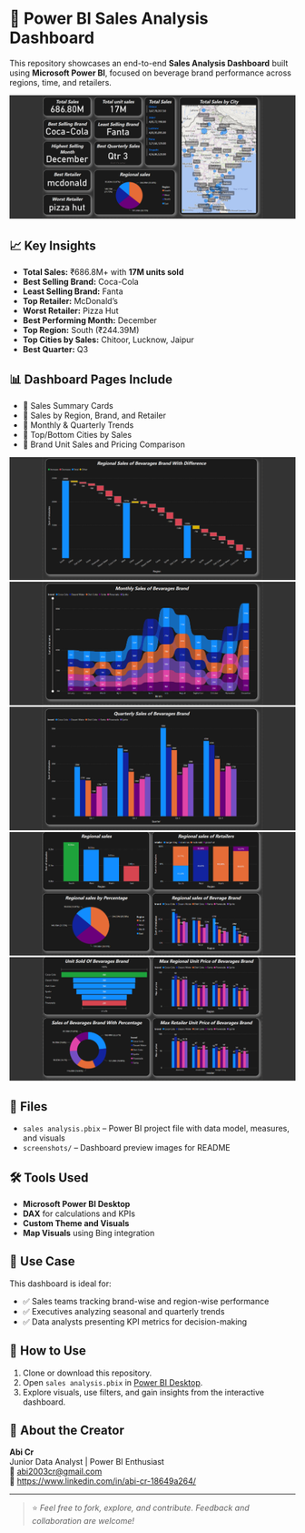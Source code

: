 # 🧃 Power BI Sales Analysis Dashboard

This repository showcases an end-to-end **Sales Analysis Dashboard** built using **Microsoft Power BI**, focused on beverage brand performance across regions, time, and retailers.

![Sales Summary](Screenshot%20(9).png)

## 📈 Key Insights

- **Total Sales:** ₹686.8M+ with **17M units sold**
- **Best Selling Brand:** Coca-Cola
- **Least Selling Brand:** Fanta
- **Top Retailer:** McDonald’s  
- **Worst Retailer:** Pizza Hut  
- **Best Performing Month:** December  
- **Top Region:** South (₹244.39M)
- **Top Cities by Sales:** Chitoor, Lucknow, Jaipur  
- **Best Quarter:** Q3

## 📊 Dashboard Pages Include

- 🔹 Sales Summary Cards  
- 🔹 Sales by Region, Brand, and Retailer  
- 🔹 Monthly & Quarterly Trends  
- 🔹 Top/Bottom Cities by Sales  
- 🔹 Brand Unit Sales and Pricing Comparison  

![Waterfall Analysis](Screenshot%20(10).png)
![Monthly Sales Trends](Screenshot%20(11).png)
![Quarterly Sales](Screenshot%20(12).png)
![Regional Sales Overview](Screenshot%20(13).png)
![Brand & Retailer Breakdown](Screenshot%20(14).png)

## 📁 Files

- `sales analysis.pbix` – Power BI project file with data model, measures, and visuals
- `screenshots/` – Dashboard preview images for README

## 🛠 Tools Used

- **Microsoft Power BI Desktop**
- **DAX** for calculations and KPIs
- **Custom Theme and Visuals**
- **Map Visuals** using Bing integration

## 💼 Use Case

This dashboard is ideal for:

- ✅ Sales teams tracking brand-wise and region-wise performance  
- ✅ Executives analyzing seasonal and quarterly trends  
- ✅ Data analysts presenting KPI metrics for decision-making

## 📌 How to Use

1. Clone or download this repository.
2. Open `sales analysis.pbix` in [Power BI Desktop](https://powerbi.microsoft.com/desktop).
3. Explore visuals, use filters, and gain insights from the interactive dashboard.

## 🙋 About the Creator

**Abi Cr**  
Junior Data Analyst | Power BI Enthusiast  
📧 abi2003cr@gmail.com  
🔗 https://www.linkedin.com/in/abi-cr-18649a264/

---

> ⭐ *Feel free to fork, explore, and contribute. Feedback and collaboration are welcome!*

